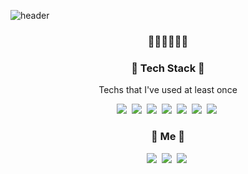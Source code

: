 ![header](https://capsule-render.vercel.app/api?type=wave&color=gradient&animation=twinkling&height=300&section=header&text=SEOLAH%20CHLOE&fontSize=90)

<h3 align="center"> 🔮🌷💎✨🎪🎠 </h3>

<h3 align="center"> 👾 Tech Stack 👾</h3>

<p align="center"> Techs that I've used at least once </p>

<p align="center">
<img src="https://img.shields.io/badge/Java-007396?style=flat-square&logo=java&logoColor=white"/></a>&nbsp  <img src="https://img.shields.io/badge/Python-3766AB?style=flat-square&logo=Python&logoColor=white"/></a>&nbsp  <img src="https://img.shields.io/badge/Jupyter-F37626?style=flat-square&logo=jupyter&logoColor=white"/></a>&nbsp <img src="https://img.shields.io/badge/Spring-6DB33F?style=flat-square&logo=spring&logoColor=white"/></a>&nbsp <img src="https://img.shields.io/badge/Intelli J Idea-CC0066?style=flat-square&logo=intellijidea&logoColor=white"/></a>&nbsp  <img src="https://img.shields.io/badge/MySQL-4479A1?style=flat-square&logo=mysql&logoColor=white"/></a>&nbsp  <img src="https://img.shields.io/badge/2C2255?style=flat-square&logo=Eclipse IDE&logoColor=white"/></a>&nbsp 






<h3 align="center"> 🔮 Me 🔮</h3>


<p align="center">
<a href="instagram.com/codebychloe"><img src="https://img.shields.io/badge/Instagram-E4405F?style=flat-square&logo=instagram&logoColor=white&link=instagram.com/codebychloe"/></a>&nbsp <a href="seolahchloe.chung@gmail.com"><img src="https://img.shields.io/badge/Gmail-D14836?style=flat-square&logo=gmail&logoColor=white&link=https://github.com/seolahchloe"/></a>&nbsp <a href="seolahchloe.tistory.com"><img src="https://img.shields.io/badge/Tech Blog-6400AA?style=flat-square&logo=githubsponsers&logoColor=white&link=https://github.com/seolahchloe"/></a>&nbsp
